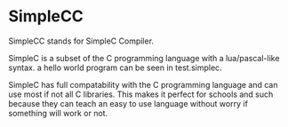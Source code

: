 # SimpleCC

SimpleCC stands for SimpleC Compiler.

SimpleC is a subset of the C programming language with a lua/pascal-like syntax. 
a hello world program can be seen in test.simplec. 

SimpleC has full compatability with the C programming language and can use most if not all C libraries. 
This makes it perfect for schools and such because they can teach an easy to use language without worry if something will work or not.
